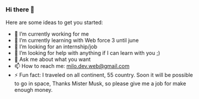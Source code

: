 ### Hi there 👋



Here are some ideas to get you started:

- 🔭 I’m currently working for me
- 🌱 I’m currently learning with Web force 3 until june
- 👯 I’m looking for an internship/job
- 🤔 I’m looking for help with anything if I can learn with you ;)
- 💬 Ask me about what you want
- 📫 How to reach me: milo.dev.web@gmail.com
- ⚡ Fun fact: I traveled on all continent, 55 country. Soon it will be possible to go in space, Thanks Mister Musk, so please give me a job for make enough money.


